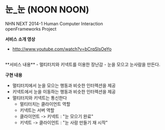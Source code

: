 눈_눈 (NOON NOON)
=============

NHN NEXT 2014-1 Human Computer Interaction <br>
openFrameworks Project<br>


**서비스 소개 영상**
- http://www.youtube.com/watch?v=bCrqSlsOeYo

<br>
**서비스 내용**
- 멀티터치와 키넥트를 이용한 장난감
- 눈을 모으고 눈사람을 만든다.

**구현 내용**
- 멀티터치에서 눈을 모으는 행동과 비슷한 인터렉션을 제공
- 키넥트에서 눈을 이동하는 행동과 비슷한 인터렉션을 제공
- 멀티터치와 키넥트는 통신한다
   - 멀티터치는 클라이언트 역할
   - 키넥트는 서버 역할
   - 클라이언트 -> 키넥트 : "눈 모으기 완료"
   - 키넥트 -> 클라이언트 : "눈 사람 만들기 재 시작"
